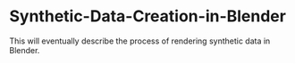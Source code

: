 # Synthetic-Data-Creation-in-Blender

This will eventually describe the process of rendering synthetic data in Blender.
